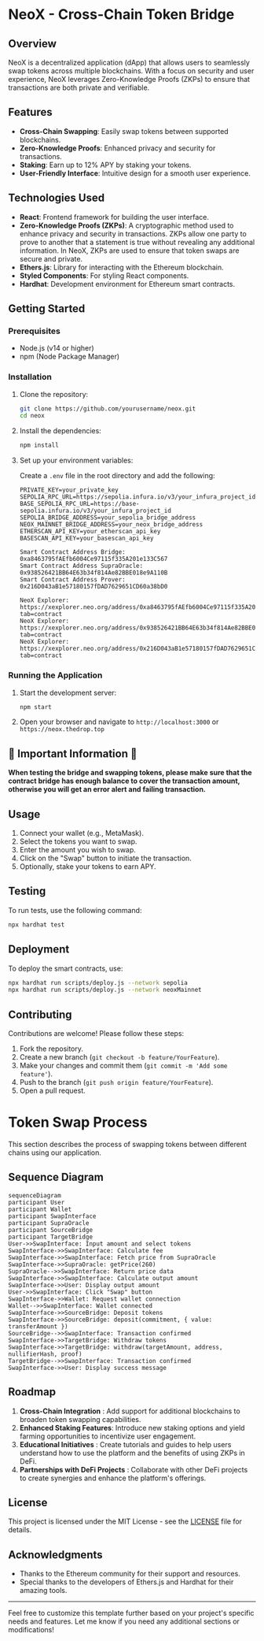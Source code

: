 # NeoX - Cross-Chain Token Bridge

## Overview

NeoX is a decentralized application (dApp) that allows users to seamlessly swap tokens across multiple blockchains. With a focus on security and user experience, NeoX leverages Zero-Knowledge Proofs (ZKPs) to ensure that transactions are both private and verifiable.

## Features

- **Cross-Chain Swapping**: Easily swap tokens between supported blockchains.
- **Zero-Knowledge Proofs**: Enhanced privacy and security for transactions.
- **Staking**: Earn up to 12% APY by staking your tokens.
- **User-Friendly Interface**: Intuitive design for a smooth user experience.

## Technologies Used

- **React**: Frontend framework for building the user interface.
- **Zero-Knowledge Proofs (ZKPs)**: A cryptographic method used to enhance privacy and security in transactions. ZKPs allow one party to prove to another that a statement is true without revealing any additional information. In NeoX, ZKPs are used to ensure that token swaps are secure and private.
- **Ethers.js**: Library for interacting with the Ethereum blockchain.
- **Styled Components**: For styling React components.
- **Hardhat**: Development environment for Ethereum smart contracts.

## Getting Started

### Prerequisites

- Node.js (v14 or higher)
- npm (Node Package Manager)

### Installation

1. Clone the repository:

   ```bash
   git clone https://github.com/yourusername/neox.git
   cd neox
   ```

2. Install the dependencies:

   ```bash
   npm install
   ```

3. Set up your environment variables:

   Create a `.env` file in the root directory and add the following:

   ```plaintext
   PRIVATE_KEY=your_private_key
   SEPOLIA_RPC_URL=https://sepolia.infura.io/v3/your_infura_project_id
   BASE_SEPOLIA_RPC_URL=https://base-sepolia.infura.io/v3/your_infura_project_id
   SEPOLIA_BRIDGE_ADDRESS=your_sepolia_bridge_address
   NEOX_MAINNET_BRIDGE_ADDRESS=your_neox_bridge_address
   ETHERSCAN_API_KEY=your_etherscan_api_key
   BASESCAN_API_KEY=your_basescan_api_key
   ```

      ```plaintext
   Smart Contract Address Bridge: 0xa8463795fAEfb6004Ce97115f335A201e133C567
   Smart Contract Address SupraOracle: 0x938526421BB64E63b34f814Ae82BBE018e9A110B
   Smart Contract Address Prover: 0x216D043aB1e57180157fDAD7629651CD60a38bD0

   NeoX Explorer: https://xexplorer.neo.org/address/0xa8463795fAEfb6004Ce97115f335A201e133C567?tab=contract
   NeoX Explorer: https://xexplorer.neo.org/address/0x938526421BB64E63b34f814Ae82BBE018e9A110B?tab=contract
   NeoX Explorer: https://xexplorer.neo.org/address/0x216D043aB1e57180157fDAD7629651CD60a38bD0?tab=contract
   ```

### Running the Application

1. Start the development server:

   ```bash
   npm start
   ```

2. Open your browser and navigate to `http://localhost:3000` or `https://neox.thedrop.top`

## 🚨 Important Information 🚨

**When testing the bridge and swapping tokens, please make sure that the contract bridge has enough balance to cover the transaction amount, otherwise you will get an error alert and failing transaction.**

## Usage

1. Connect your wallet (e.g., MetaMask).
2. Select the tokens you want to swap.
3. Enter the amount you wish to swap.
4. Click on the "Swap" button to initiate the transaction.
5. Optionally, stake your tokens to earn APY.

## Testing

To run tests, use the following command:

```bash
npx hardhat test
```

## Deployment

To deploy the smart contracts, use:

```bash
npx hardhat run scripts/deploy.js --network sepolia
npx hardhat run scripts/deploy.js --network neoxMainnet
```

## Contributing

Contributions are welcome! Please follow these steps:

1. Fork the repository.
2. Create a new branch (`git checkout -b feature/YourFeature`).
3. Make your changes and commit them (`git commit -m 'Add some feature'`).
4. Push to the branch (`git push origin feature/YourFeature`).
5. Open a pull request.

# Token Swap Process

This section describes the process of swapping tokens between different chains using our application.

## Sequence Diagram
```mermaid
sequenceDiagram
participant User
participant Wallet
participant SwapInterface
participant SupraOracle
participant SourceBridge
participant TargetBridge
User->>SwapInterface: Input amount and select tokens
SwapInterface->>SwapInterface: Calculate fee
SwapInterface->>SwapInterface: Fetch price from SupraOracle
SwapInterface->>SupraOracle: getPrice(260)
SupraOracle-->>SwapInterface: Return price data
SwapInterface->>SwapInterface: Calculate output amount
SwapInterface->>User: Display output amount
User->>SwapInterface: Click "Swap" button
SwapInterface->>Wallet: Request wallet connection
Wallet-->>SwapInterface: Wallet connected
SwapInterface->>SourceBridge: Deposit tokens
SwapInterface->>SourceBridge: deposit(commitment, { value: transferAmount })
SourceBridge-->>SwapInterface: Transaction confirmed
SwapInterface->>TargetBridge: Withdraw tokens
SwapInterface->>TargetBridge: withdraw(targetAmount, address, nullifierHash, proof)
TargetBridge-->>SwapInterface: Transaction confirmed
SwapInterface->>User: Display success message
```
## Roadmap

1. **Cross-Chain Integration** : Add support for additional blockchains to broaden token swapping capabilities.
2. **Enhanced Staking Features**: Introduce new staking options and yield farming opportunities to incentivize user engagement.
3. **Educational Initiatives** : Create tutorials and guides to help users understand how to use the platform and the benefits of using ZKPs in DeFi.
4. **Partnerships with DeFi Projects** : Collaborate with other DeFi projects to create synergies and enhance the platform's offerings.

## License

This project is licensed under the MIT License - see the [LICENSE](LICENSE) file for details.

## Acknowledgments

- Thanks to the Ethereum community for their support and resources.
- Special thanks to the developers of Ethers.js and Hardhat for their amazing tools.

---

Feel free to customize this template further based on your project's specific needs and features. Let me know if you need any additional sections or modifications!
